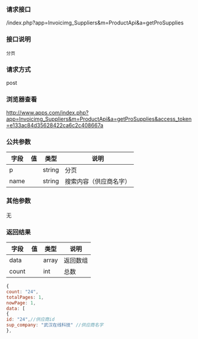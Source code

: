 ### **请求接口**
/index.php?app=Invoicimg_Suppliers&m=ProductApi&a=getProSupplies

### **接口说明**
`分页`

### **请求方式**
post

### **浏览器查看**
http://www.apps.com/index.php?app=Invoicimg_Suppliers&m=ProductApi&a=getProSupplies&access_token=e133ac84d35628422ca6c2c408667a

### **公共参数** 
|字段       |值             |类型    |说明           |
| --------- |--------      |--------|--------       |
|p          |              |string |分页         |
|name       |              |string |搜索内容（供应商名字）|
### **其他参数**
无

### **返回结果**
|字段       |值             |类型    |说明           |
| --------- |--------      |--------|--------       |
|data      |         | array |返回数组 |
|count      |         | int | 总数 |

``` javascript
{
count: "24",
totalPages: 1,
nowPage: 1,
data: [
{
id: "24",//供应商id
sup_company: "武汉在线科技" //供应商名字
},